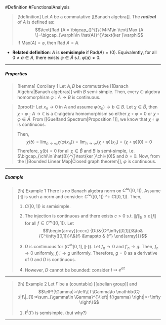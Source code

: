 #Definition #FunctionalAnalysis 
> [!definition]
> Let $A$ be a commutative [[Banach algebra]]. The ***radical*** of $A$ is defined as:
> $$\text{Rad }A:= \bigcap_{}^{}\{ M:M\in \text{Max }A \}=\bigcap_{\varphi\in \hat{A}}^{}\text{ker }\varphi$$
> If $\text{Max}(A)= \varnothing$, then $\text{Rad }A=A$.
- **Related definition**: $A$ is **semisimple** if $\text{Rad}(A)=(0)$. Equivalently, for all $0\neq a\in A$, there exists $\varphi\in \hat{A}$ s.t. $\varphi(a)\neq 0$.
---
##### Properties
> [!lemma] Corollary 1
> Let $A,B$ be commutative [[Banach Algebra|Banach algebras]] with $B$ semi-simple. Then, every $\mathbb{C}$-algebra homomorphism $\varphi:A\to B$ is continuous.

> [!proof]-
> Let $x_{n}\to {0}$ in $A$ and assume $\varphi(x_{n})\to b\in B$. Let $\chi\in \hat{B}$, then $\chi \circ\varphi:A\to \mathbb{C}$ is a $\mathbb{C}$-algebra homomorphism so either $\chi \circ\varphi=0$ or $\chi \circ\varphi\in \hat{A}$. From [[Guelfand Spectrum|Proposition 1]], we know that $\chi \circ\varphi$ is continuous.
> 
> Then, $$\chi(b)=\lim_{ n \to \infty } \chi(\varphi(x_{n}))=\lim_{ n \to \infty } (\chi \circ \varphi)(x_{n})=(\chi \circ \varphi)(0)=0$$Therefore, $\chi(b)=0$ for all $\chi\in \hat{B}$ and $B$ is semi-simple, i.e. $\bigcap_{\chi\in \hat{B}}^{}\text{ker }\chi=(0)$ and $b=0$. Now, from the [[Bounded Linear Map|Closed graph theorem]], $\varphi$ is continuous.
---
##### Example
> [!h] Example 1
> There is no Banach algebra norm on $C^\infty([0,1])$. Assume $\|\cdot\|$ is such a norm and consider: $C^\infty([0,1])\hookrightarrow C([0,1])$. Then, 
> 1. $C([0,1])$ is semisimple.
> 2. The injection is continuous and there exists $c>0$ s.t. $\left\| f \right\|_{b}\leq c\left\| f \right\|$ for all $f\in C^\infty([0,1])$.
> Let $$\begin{array}{cccc} {D:}&{C^\infty([0,1])}&\to&{C^\infty([0,1])}\\&{f} &\mapsto & {f'} \end{array}{}$$
> 3. $D$ is continuous for $(C^\infty[0,1],\|\cdot\|)$. Let $f_{n}\to {0}$ and $f'_{n}\to g$. Then, $f_{n}\to {0}$ uniformly, $f_{n}' \to g$ uniformly. Therefore, $g=0$ as a derivative of $0$ and $D$ is continuous.
>    
> 4. However, $D$ cannot be bounded: consider $t\mapsto e^{\alpha t}$
---
> [!h] Example 2
> Let $\Gamma$ be a (countable) [[abelian group]] and $$\ell^!(\Gamma):=\left\{  f:\Gamma\to \mathbb{C} :\|f\|_{1}:=\sum_{\gamma\in \Gamma}^{}\left| f(\gamma) \right|<+\infty  \right\}$$
> 1. $\ell^1(\Gamma)$ is semisimple. (but why?)
---

